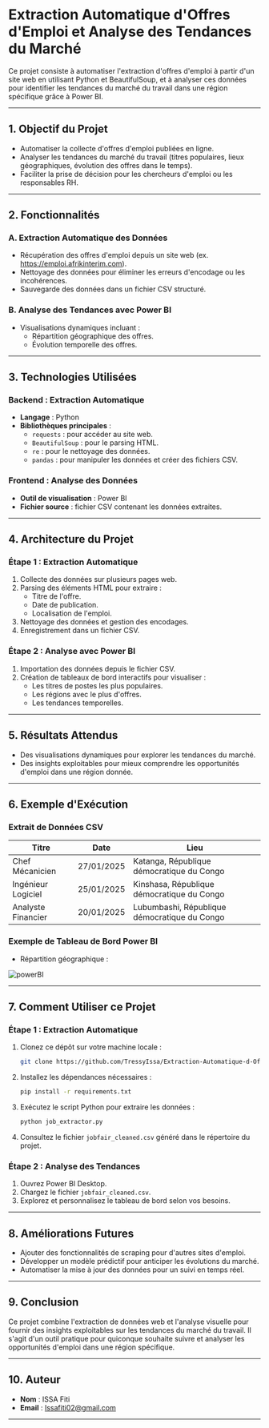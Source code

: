 # **Extraction Automatique d'Offres d'Emploi et Analyse des Tendances du Marché**

Ce projet consiste à automatiser l'extraction d'offres d'emploi à partir d'un site web en utilisant Python et BeautifulSoup,
et à analyser ces données pour identifier les tendances du marché du travail dans une région spécifique grâce à Power BI.

---

## **1. Objectif du Projet**

- Automatiser la collecte d'offres d'emploi publiées en ligne.
- Analyser les tendances du marché du travail (titres populaires, lieux géographiques, évolution des offres dans le temps).
- Faciliter la prise de décision pour les chercheurs d'emploi ou les responsables RH.

---

## **2. Fonctionnalités**

### **A. Extraction Automatique des Données**
- Récupération des offres d'emploi depuis un site web (ex. https://emploi.afrikinterim.com).
- Nettoyage des données pour éliminer les erreurs d'encodage ou les incohérences.
- Sauvegarde des données dans un fichier CSV structuré.

### **B. Analyse des Tendances avec Power BI**
- Visualisations dynamiques incluant :
  - Répartition géographique des offres.
  - Évolution temporelle des offres.
---

## **3. Technologies Utilisées**

### **Backend : Extraction Automatique**
- **Langage** : Python
- **Bibliothèques principales** :
  - `requests` : pour accéder au site web.
  - `BeautifulSoup` : pour le parsing HTML.
  - `re` : pour le nettoyage des données.
  - `pandas` : pour manipuler les données et créer des fichiers CSV.

### **Frontend : Analyse des Données**
- **Outil de visualisation** : Power BI
- **Fichier source** : fichier CSV contenant les données extraites.

---

## **4. Architecture du Projet**

### **Étape 1 : Extraction Automatique**
1. Collecte des données sur plusieurs pages web.
2. Parsing des éléments HTML pour extraire :
   - Titre de l'offre.
   - Date de publication.
   - Localisation de l'emploi.
3. Nettoyage des données et gestion des encodages.
4. Enregistrement dans un fichier CSV.

### **Étape 2 : Analyse avec Power BI**
1. Importation des données depuis le fichier CSV.
2. Création de tableaux de bord interactifs pour visualiser :
   - Les titres de postes les plus populaires.
   - Les régions avec le plus d'offres.
   - Les tendances temporelles.

---

## **5. Résultats Attendus**
- Des visualisations dynamiques pour explorer les tendances du marché.
- Des insights exploitables pour mieux comprendre les opportunités d'emploi dans une région donnée.

---

## **6. Exemple d'Exécution**

### **Extrait de Données CSV**

| Titre               | Date        | Lieu                             |
|---------------------|-------------|-----------------------------------|
| Chef Mécanicien     | 27/01/2025  | Katanga, République démocratique du Congo |
| Ingénieur Logiciel  | 25/01/2025  | Kinshasa, République démocratique du Congo |
| Analyste Financier  | 20/01/2025  | Lubumbashi, République démocratique du Congo |

### **Exemple de Tableau de Bord Power BI**

- Répartition géographique :
  
![powerBI](https://github.com/user-attachments/assets/a3c0c413-b369-4ac8-8681-3efdce9f59bd)

---

## **7. Comment Utiliser ce Projet**

### **Étape 1 : Extraction Automatique**
1. Clonez ce dépôt sur votre machine locale :
   ```bash
   git clone https://github.com/TressyIssa/Extraction-Automatique-d-Offres-d-Emploi-et-Analyse-des-Tendances-d-offre.git
   
   ```
2. Installez les dépendances nécessaires :
   ```bash
   pip install -r requirements.txt
   ```
3. Exécutez le script Python pour extraire les données :
   ```bash
   python job_extractor.py
   ```
4. Consultez le fichier `jobfair_cleaned.csv` généré dans le répertoire du projet.

### **Étape 2 : Analyse des Tendances**
1. Ouvrez Power BI Desktop.
2. Chargez le fichier `jobfair_cleaned.csv`.
3. Explorez et personnalisez le tableau de bord selon vos besoins.

---

## **8. Améliorations Futures**
- Ajouter des fonctionnalités de scraping pour d'autres sites d'emploi.
- Développer un modèle prédictif pour anticiper les évolutions du marché.
- Automatiser la mise à jour des données pour un suivi en temps réel.

---

## **9. Conclusion**
Ce projet combine l'extraction de données web et l'analyse visuelle pour fournir des insights exploitables sur les tendances du marché du travail.
Il s'agit d'un outil pratique pour quiconque souhaite suivre et analyser les opportunités d'emploi dans une région spécifique.

---

## **10. Auteur**
- **Nom** : ISSA Fiti
- **Email** : Issafiti02@gmail.com
---
